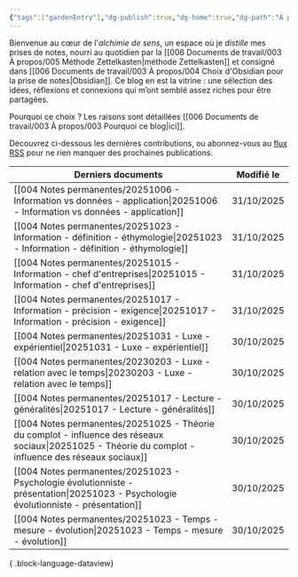 ```yaml
---
{"tags":["gardenEntry"],"dg-publish":true,"dg-home":true,"dg-path":"À propos/001 Accueil.md","permalink":"/a-propos/001-accueil/","dgPassFrontmatter":true}
---
```


Bienvenue au cœur de l'*alchimie de sens*, un espace où je *distille* mes prises de notes, nourri au quotidien par la [[006 Documents de travail/003 À propos/005 Méthode Zettelkasten\|méthode Zettelkasten]] et consigné dans [[006 Documents de travail/003 À propos/004 Choix d'Obsidian pour la prise de notes\|Obsidian]]. 
Ce blog en est la vitrine : une sélection des idées, réflexions et connexions qui m’ont semblé assez riches pour être partagées.

Pourquoi ce choix ? Les raisons sont détaillées [[006 Documents de travail/003 À propos/003 Pourquoi ce blog\|ici]].

Découvrez ci-dessous les dernières contributions, ou abonnez-vous au [flux RSS](https://alchimie-de-sens.netlify.app/feed.xml) pour ne rien manquer des prochaines publications.

| Derniers documents                                                                                                                                        | Modifié le |
| --------------------------------------------------------------------------------------------------------------------------------------------------------- | ---------- |
| [[004 Notes permanentes/20251006 - Information vs données - application\|20251006 - Information vs données - application]]                             | 31/10/2025 |
| [[004 Notes permanentes/20251023 - Information - définition - éthymologie\|20251023 - Information - définition - éthymologie]]                         | 31/10/2025 |
| [[004 Notes permanentes/20251015 - Information - chef d'entreprises\|20251015 - Information - chef d'entreprises]]                                     | 31/10/2025 |
| [[004 Notes permanentes/20251017 - Information - précision - exigence\|20251017 - Information - précision - exigence]]                                 | 31/10/2025 |
| [[004 Notes permanentes/20251031 - Luxe - expérientiel\|20251031 - Luxe - expérientiel]]                                                               | 30/10/2025 |
| [[004 Notes permanentes/20230203 - Luxe - relation avec le temps\|20230203 - Luxe - relation avec le temps]]                                           | 30/10/2025 |
| [[004 Notes permanentes/20251017 - Lecture - généralités\|20251017 - Lecture - généralités]]                                                           | 30/10/2025 |
| [[004 Notes permanentes/20251025 - Théorie du complot - influence des réseaux sociaux\|20251025 - Théorie du complot - influence des réseaux sociaux]] | 30/10/2025 |
| [[004 Notes permanentes/20251023 - Psychologie évolutionniste - présentation\|20251023 - Psychologie évolutionniste - présentation]]                   | 30/10/2025 |
| [[004 Notes permanentes/20251023 - Temps - mesure - évolution\|20251023 - Temps - mesure - évolution]]                                                 | 30/10/2025 |

{ .block-language-dataview}
